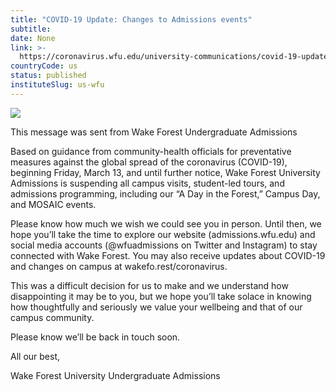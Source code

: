 ```yaml
---
title: "COVID-19 Update: Changes to Admissions events"
subtitle: 
date: None
link: >-
  https://coronavirus.wfu.edu/university-communications/covid-19-update-changes-to-admissions-events/
countryCode: us
status: published
instituteSlug: us-wfu
---
```

![](https://coronavirus.wfu.edu/wp-content/themes/foundation_main/favicon.ico)

This message was sent from Wake Forest Undergraduate Admissions

Based on guidance from community-health officials for preventative measures against the global spread of the coronavirus (COVID-19), beginning Friday, March 13, and until further notice, Wake Forest University Admissions is suspending all campus visits, student-led tours, and admissions programming, including our “A Day in the Forest,” Campus Day, and MOSAIC events.

Please know how much we wish we could see you in person. Until then, we hope you’ll take the time to explore our website (admissions.wfu.edu) and social media accounts (@wfuadmissions on Twitter and Instagram) to stay connected with Wake Forest. You may also receive updates about COVID-19 and changes on campus at wakefo.rest/coronavirus.

This was a difficult decision for us to make and we understand how disappointing it may be to you, but we hope you’ll take solace in knowing how thoughtfully and seriously we value your wellbeing and that of our campus community.

Please know we’ll be back in touch soon.

All our best,

Wake Forest University Undergraduate Admissions